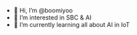 - 👋 Hi, I’m @boomiyoo
- 👀 I’m interested in SBC & AI
- 🌱 I’m currently learning all about AI in IoT
<!---
boomiyoo/boomiyoo is a ✨ special ✨ repository because its `README.md` (this file) appears on your GitHub profile.
You can click the Preview link to take a look at your changes.
--->
